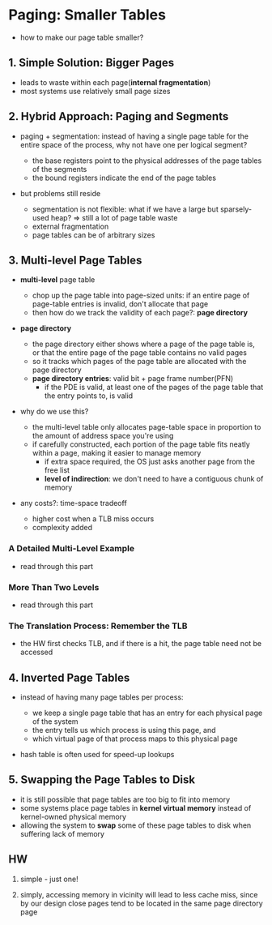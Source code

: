 # Paging: Smaller Tables
- how to make our page table smaller?

## 1. Simple Solution: Bigger Pages
- leads to waste within each page(**internal fragmentation**)
- most systems use relatively small page sizes

## 2. Hybrid Approach: Paging and Segments
- paging + segmentation: instead of having a single page table for the entire space of the process, 
why not have one per logical segment?
  - the base registers point to the physical addresses of the page tables of the segments
  - the bound registers indicate the end of the page tables

- but problems still reside
  - segmentation is not flexible: what if we have a large but sparsely-used heap? => still a lot of page table waste
  - external fragmentation
  - page tables can be of arbitrary sizes

## 3. Multi-level Page Tables
- **multi-level** page table
  - chop up the page table into page-sized units: if an entire page of page-table entries is invalid, don't allocate that page
  - then how do we track the validity of each page?: **page directory**

- **page directory**
  - the page directory either shows where a page of the page table is, or that the entire page of the page table contains no valid pages
  - so it tracks which pages of the page table are allocated with the page directory
  - **page directory entries**: valid bit + page frame number(PFN)
    - if the PDE is valid, at least one of the pages of the page table that the entry points to, is valid

- why do we use this?
  - the multi-level table only allocates page-table space in proportion to the amount of address space you're using
  - if carefully constructed, each portion of the page table fits neatly within a page, making it easier to manage memory
    - if extra space required, the OS just asks another page from the free list
    - **level of indirection**: we don't need to have a contiguous chunk of memory

- any costs?: time-space tradeoff
  - higher cost when a TLB miss occurs
  - complexity added

### A Detailed Multi-Level Example
- read through this part

### More Than Two Levels
- read through this part

### The Translation Process: Remember the TLB
- the HW first checks TLB, and if there is a hit, the page table need not be accessed

## 4. Inverted Page Tables
- instead of having many page tables per process:
  - we keep a single page table that has an entry for each physical page of the system
  - the entry tells us which process is using this page, and
  - which virtual page of that process maps to this physical page

- hash table is often used for speed-up lookups

## 5. Swapping the Page Tables to Disk
- it is still possible that page tables are too big to fit into memory
- some systems place page tables in **kernel virtual memory** instead of kernel-owned physical memory
- allowing the system to **swap** some of these page tables to disk when suffering lack of memory

## HW

1. simple - just one!

3. simply, accessing memory in vicinity will lead to less cache miss, since by our design close pages tend to 
be located in the same page directory page
